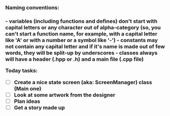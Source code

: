 <h3>Naming conventions:<h3>
  - variables (including functions and defines) don't start with capital letters or any character out of alpha-category
(so, you can't start a function name, for example, with a capital letter like 'A' or with a number or a symbol like '-')
  - constants may not contain any capital letter and if it's name is made out of few words, they will be split-up by underscores
  - classes always will have a header (.hpp or .h) and a main file (.cpp file)

Today tasks:
- [ ] Create a nice state screen (aka: ScreenManager) class (Main one)
- [ ] Look at some artwork from the designer
- [ ] Plan ideas
- [ ] Get a story made up
